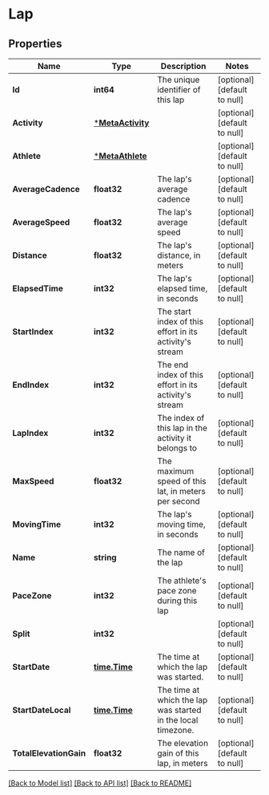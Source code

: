 # Lap

## Properties
Name | Type | Description | Notes
------------ | ------------- | ------------- | -------------
**Id** | **int64** | The unique identifier of this lap | [optional] [default to null]
**Activity** | [***MetaActivity**](MetaActivity.md) |  | [optional] [default to null]
**Athlete** | [***MetaAthlete**](MetaAthlete.md) |  | [optional] [default to null]
**AverageCadence** | **float32** | The lap&#39;s average cadence | [optional] [default to null]
**AverageSpeed** | **float32** | The lap&#39;s average speed | [optional] [default to null]
**Distance** | **float32** | The lap&#39;s distance, in meters | [optional] [default to null]
**ElapsedTime** | **int32** | The lap&#39;s elapsed time, in seconds | [optional] [default to null]
**StartIndex** | **int32** | The start index of this effort in its activity&#39;s stream | [optional] [default to null]
**EndIndex** | **int32** | The end index of this effort in its activity&#39;s stream | [optional] [default to null]
**LapIndex** | **int32** | The index of this lap in the activity it belongs to | [optional] [default to null]
**MaxSpeed** | **float32** | The maximum speed of this lat, in meters per second | [optional] [default to null]
**MovingTime** | **int32** | The lap&#39;s moving time, in seconds | [optional] [default to null]
**Name** | **string** | The name of the lap | [optional] [default to null]
**PaceZone** | **int32** | The athlete&#39;s pace zone during this lap | [optional] [default to null]
**Split** | **int32** |  | [optional] [default to null]
**StartDate** | [**time.Time**](time.Time.md) | The time at which the lap was started. | [optional] [default to null]
**StartDateLocal** | [**time.Time**](time.Time.md) | The time at which the lap was started in the local timezone. | [optional] [default to null]
**TotalElevationGain** | **float32** | The elevation gain of this lap, in meters | [optional] [default to null]

[[Back to Model list]](../README.md#documentation-for-models) [[Back to API list]](../README.md#documentation-for-api-endpoints) [[Back to README]](../README.md)
